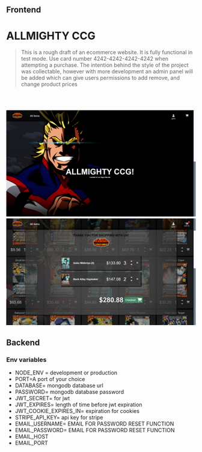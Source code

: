 ## Frontend

# ALLMIGHTY CCG

<blockquote>
This is a rough draft of an ecommerce website.  It is fully functional in test mode.  Use card number 4242-4242-4242-4242 when attempting a purchase.
The intention behind the style of the project was collectable, however with more development an admin panel will be added which can give users permissions to add remove, and change product prices</blockquote>
<br>

![](./mdassets/am1.png)
![](./mdassets/am3.png)
----------------------------
        
## Backend 

### Env variables
 * NODE_ENV = development or production
 * PORT=A port of your choice
 * DATABASE= mongodb database url
 * PASSWORD= mongodb database password
 * JWT_SECRET= for jwt
 * JWT_EXPIRES= length of time before jwt expiration
 * JWT_COOKIE_EXPIRES_IN= expiration for cookies
 * STRIPE_API_KEY= api key for stripe
 * EMAIL_USERNAME= EMAIL FOR PASSWORD RESET FUNCTION
 * EMAIL_PASSWORD= EMAIL FOR PASSWORD RESET FUNCTION
 * EMAIL_HOST
 * EMAIL_PORT
 


